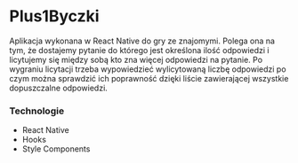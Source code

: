# Plus1Byczki

Aplikacja wykonana w React Native do gry ze znajomymi. Polega ona na tym, że dostajemy pytanie do którego jest określona ilość odpowiedzi i licytujemy się między sobą kto zna więcej odpowiedzi na pytanie. Po wygraniu licytacji trzeba wypowiedzieć wylicytowaną liczbę odpowiedzi po czym można sprawdzić ich poprawność dzięki liście zawierającej wszystkie dopuszczalne odpowiedzi.

### Technologie
- React Native
- Hooks
- Style Components

